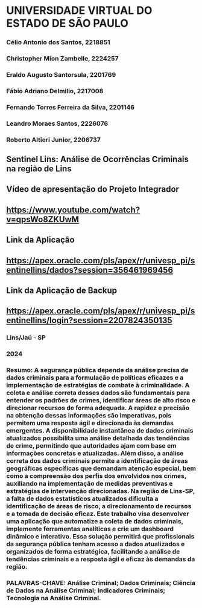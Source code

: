 # UNIVERSIDADE VIRTUAL DO ESTADO DE SÃO PAULO

### Célio Antonio dos Santos, 2218851
### Christopher Mion Zambelle, 2224257
### Eraldo Augusto Santorsula, 2201769
### Fábio Adriano Delmilio, 2217008
### Fernando Torres Ferreira da Silva, 2201146
### Leandro Moraes Santos, 2226076
### Roberto Altieri Junior, 2206737

## Sentinel Lins: Análise de Ocorrências Criminais na região de Lins
## Vídeo de apresentação do Projeto Integrador
## https://www.youtube.com/watch?v=qpsWo8ZKUwM

## Link da Aplicação
## https://apex.oracle.com/pls/apex/r/univesp_pi/sentinellins/dados?session=356461969456

## Link da Aplicação de Backup
## https://apex.oracle.com/pls/apex/r/univesp_pi/sentinellins/login?session=2207824350135

### Lins/Jaú - SP
### 2024

### Resumo: A segurança pública depende da análise precisa de dados criminais para a formulação de políticas eficazes e a implementação de estratégias de combate à criminalidade. A coleta e análise correta desses dados são fundamentais para entender os padrões de crimes, identificar áreas de alto risco e direcionar recursos de forma adequada. A rapidez e precisão na obtenção dessas informações são imperativas, pois permitem uma resposta ágil e direcionada às demandas emergentes. A disponibilidade instantânea de dados criminais atualizados possibilita uma análise detalhada das tendências de crime, permitindo que autoridades ajam com base em informações concretas e atualizadas. Além disso, a análise correta dos dados criminais permite a identificação de áreas geográficas específicas que demandam atenção especial, bem como a compreensão dos perfis dos envolvidos nos crimes, auxiliando na implementação de medidas preventivas e estratégias de intervenção direcionadas. Na região de Lins-SP, a falta de dados estatísticos atualizados dificulta a identificação de áreas de risco, a direcionamento de recursos e a tomada de decisão eficaz. Este trabalho visa desenvolver uma aplicação que automatize a coleta de dados criminais, implemente ferramentas analíticas e crie um dashboard dinâmico e interativo. Essa solução permitirá que profissionais da segurança pública tenham acesso a dados atualizados e organizados de forma estratégica, facilitando a análise de tendências criminais e a resposta ágil e eficaz às demandas da região.

### PALAVRAS-CHAVE: Análise Criminal; Dados Criminais; Ciência de Dados na Análise Criminal; Indicadores Criminais; Tecnologia na Análise Criminal.
